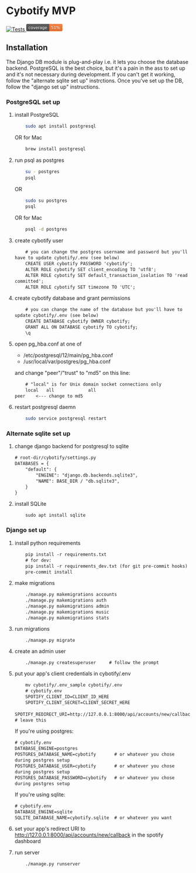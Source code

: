 # Cybotify MVP
<div>
  <a href="https://github.com/fpringle/cybotify_mvp/actions/workflows/push_tests.yml">
    <img src="https://github.com/fpringle/cybotify_mvp/actions/workflows/push_tests.yml/badge.svg" height="20" alt="Tests" title="Tests">
  </a>
  <a href="https://github.com/fpringle/cybotify_mvp/actions/workflows/push_tests.yml">
    <img src="images/coverage.svg" height="20" alt="Test coverage" title="Test coverage">
  </a>
</div>


## Installation

The Django DB module is plug-and-play i.e. it lets you choose the database backend.
PostgreSQL is the best choice, but it's a pain in the ass to set up and it's not
necessary during development. If you can't get it working, follow the "alternate
sqlite set up" instrctions. Once you've set up the DB, follow the "django set up"
instructions.


### PostgreSQL set up

1. install PostgreSQL

    ```bash
        sudo apt install postgresql
    ```
    OR for Mac
    ```bash
        brew install postgresql
    ```
2. run psql as postgres
    ```bash
        su - postgres
        psql
    ```
    OR
    ```bash
        sudo su postgres
        psql
    ```
    OR for Mac
    ```bash
        psql -d postgres
    ```

3. create cybotify user
    ```psql
        # you can change the postgres username and password but you'll have to update cybotify/.env (see below)
        CREATE USER cybotify PASSWORD 'cybotify';
        ALTER ROLE cybotify SET client_encoding TO 'utf8';
        ALTER ROLE cybotify SET default_transaction_isolation TO 'read committed';
        ALTER ROLE cybotify SET timezone TO 'UTC';
    ```

4. create cybotify database and grant permissions
    ```psql
        # you can change the name of the database but you'll have to update cybotify/.env (see below)
        CREATE DATABASE cybotify OWNER cybotify;
        GRANT ALL ON DATABASE cybotify TO cybotify;
        \q
    ```

5. open pg_hba.conf at one of
    - /etc/postgresql/12/main/pg_hba.conf
    - /usr/local/var/postgres/pg_hba.conf

    and change "peer"/"trust" to "md5" on this line:
    ```
        # "local" is for Unix domain socket connections only
        local   all             all                                     peer    <--- change to md5
    ```

6. restart postgresql daemn
    ```bash
        sudo service postgresql restart
    ```

### Alternate sqlite set up

1. change django backend for postgresql to sqlite
    ```
    # root-dir/cybotify/settings.py
    DATABASES = {
        "default": {
            "ENGINE": "django.db.backends.sqlite3",
            "NAME": BASE_DIR / "db.sqlite3",
        }
    }

    ```
2. install SQLite
    ```
        sudo apt install sqlite
    ```


### Django set up

1. install python requirements
    ```
        pip install -r requirements.txt
        # for dev:
        pip install -r requirements_dev.txt (for git pre-commit hooks)
        pre-commit install
    ```

2. make migrations
    ```
        ./manage.py makemigrations accounts
        ./manage.py makemigrations auth
        ./manage.py makemigrations admin
        ./manage.py makemigrations music
        ./manage.py makemigrations stats
    ```

3. run migrations
    ```
        ./manage.py migrate
    ```

4. create an admin user
    ```
        ./manage.py createsuperuser     # follow the prompt
    ```

5. put your app's client credentials in cybotify/.env
    ```
        mv cybotify/.env_sample cybotify/.env
        # cybotify.env
        SPOTIFY_CLIENT_ID=CLIENT_ID_HERE
        SPOTIFY_CLIENT_SECRET=CLIENT_SECRET_HERE
        SPOTIFY_REDIRECT_URI=http://127.0.0.1:8000/api/accounts/new/callback    # leave this
    ```

    If you're using postgres:
    ```
    # cybotify.env
    DATABASE_ENGINE=postgres
    POSTGRES_DATABASE_NAME=cybotify       # or whatever you chose during postgres setup
    POSTGRES_DATABASE_USER=cybotify       # or whatever you chose during postgres setup
    POSTGRES_DATABASE_PASSWORD=cybotify   # or whatever you chose during postgres setup
    ```

    If you're using sqlite:
    ```
    # cybotify.env
    DATABASE_ENGINE=sqlite
    SQLITE_DATABASE_NAME=cybotify.sqlite  # or whatever you want
    ```

6. set your app's redirect URI to http://127.0.0.1:8000/api/accounts/new/callback in the spotify dashboard

7. run server
    ```
        ./manage.py runserver
    ```

